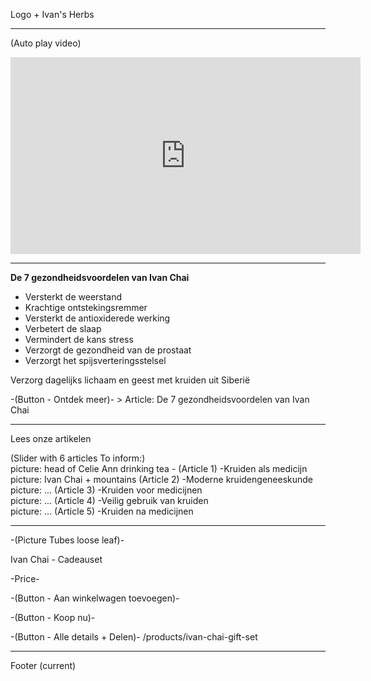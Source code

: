 Logo + Ivan's Herbs

-------------------------------------------------------------

(Auto play video) <br>
<iframe width="560" height="315" src="https://www.youtube.com/embed/op2BjUHk06s" frameborder="0" allow="accelerometer; autoplay; encrypted-media; gyroscope; picture-in-picture" allowfullscreen></iframe> 

-------------------------------------------------------------

**De 7 gezondheidsvoordelen van Ivan Chai** <br>

* Versterkt de weerstand
* Krachtige ontstekingsremmer
* Versterkt de antioxiderede werking
* Verbetert de slaap
* Vermindert de kans stress
* Verzorgt de gezondheid van de prostaat
* Verzorgt het spijsverteringsstelsel

Verzorg dagelijks lichaam en geest met kruiden uit Siberië

-(Button - Ontdek meer)- > Article: De 7 gezondheidsvoordelen van Ivan Chai

-------------------------------------------------------------

Lees onze artikelen 

(Slider with 6 articles To inform:) <br>
picture: head of Celie Ann drinking tea - (Article 1) -Kruiden als medicijn <br>
picture: Ivan Chai + mountains (Article 2) -Moderne kruidengeneeskunde <br>
picture: ... (Article 3) -Kruiden voor medicijnen <br> 
picture: ... (Article 4) -Veilig gebruik van kruiden <br>
picture: ... (Article 5) -Kruiden na medicijnen <br>

-------------------------------------------------------------

-(Picture Tubes loose leaf)-

Ivan Chai - Cadeauset 

-Price-

-(Button - Aan winkelwagen toevoegen)-

-(Button - Koop nu)-

-(Button - Alle details + Delen)- /products/ivan-chai-gift-set

-------------------------------------------------------------

Footer (current) 

